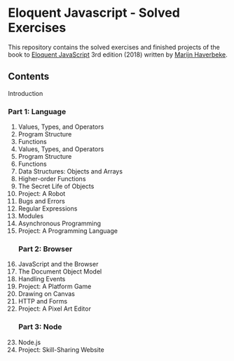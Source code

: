 # Eloquent Javascript - Solved Exercises

This repository contains the solved exercises and finished projects of the book to <a href="https://eloquentjavascript.net/">Eloquent JavaScript</a> 3rd edition (2018) written by <a href="https://marijnhaverbeke.nl/">Marijn Haverbeke</a>. 

## Contents
  Introduction
  ### Part 1: Language

<ol>
  <li>Values, Types, and Operators</li>
  <li>Program Structure</li>
  <li>Functions</li>
  <li>Values, Types, and Operators</li>
  <li>Program Structure</li>
  <li>Functions</li>
  <li>Data Structures: Objects and Arrays</li>
  <li>Higher-order Functions</li>
  <li>The Secret Life of Objects</li>
  <li>Project: A Robot</li>
  <li>Bugs and Errors</li>
  <li>Regular Expressions</li>
  <li>Modules</li>
  <li>Asynchronous Programming</li>
  <li>Project: A Programming Language</li>
  
  ### Part 2: Browser
  <li>JavaScript and the Browser</li>
  <li>The Document Object Model</li>
  <li>Handling Events</li>
  <li>Project: A Platform Game</li>
  <li>Drawing on Canvas</li>
  <li>HTTP and Forms</li>
  <li>Project: A Pixel Art Editor</li>
  
  ### Part 3: Node
  <li>Node.js</li>
  <li>Project: Skill-Sharing Website</li>
</ol>

